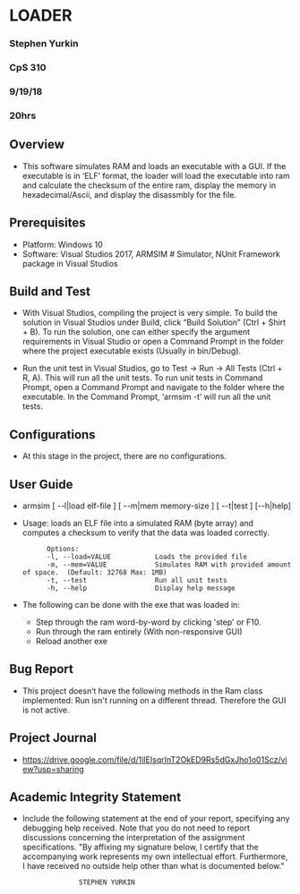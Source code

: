 # LOADER












### Stephen Yurkin
### CpS 310
### 9/19/18
### 20hrs

## Overview

* This software simulates RAM and loads an executable with a GUI. If the executable is in ‘ELF’ format, the loader will load the executable into ram and calculate the checksum of the entire ram, display the memory in hexadecimal/Ascii, and display the disassmbly for the file. 

## Prerequisites

* Platform: Windows 10
* Software: Visual Studios 2017, ARMSIM # Simulator, NUnit Framework package in Visual Studios

## Build and Test

* With Visual Studios, compiling the project is very simple. To build the solution in Visual Studios under Build, click “Build Solution” (Ctrl + Shirt + B). To run the solution, one can either specify the argument requirements in Visual Studio or open a Command Prompt in the folder where the project executable exists (Usually in bin/Debug). 

* Run the unit test in Visual Studios, go to Test -> Run -> All Tests (Ctrl + R, A). This will run all the unit tests. To run unit tests in Command Prompt, open a Command Prompt and navigate to the folder where the executable. In the Command Prompt, ‘armsim -t’ will run all the unit tests.

## Configurations

* At this stage in the project, there are no configurations.

## User Guide

* armsim [ --l|load elf-file ] [ --m|mem memory-size ] [ --t|test ] [--h|help]

* Usage: loads an ELF file into a simulated RAM (byte array) and
            computes a checksum to verify that the data was loaded correctly.

            Options:
            -l, --load=VALUE           Loads the provided file
            -m, --mem=VALUE            Simulates RAM with provided amount of space.  (Default: 32768 Max: 1MB)
            -t, --test                 Run all unit tests
            -h, --help                 Display help message

* The following can be done with the exe that was loaded in:
    * Step through the ram word-by-word by clicking 'step' or F10. 
    * Run through the ram entirely (With non-responsive GUI)
    * Reload another exe

## Bug Report

* This project doesn’t have the following methods in the Ram class implemented: Run isn't running on a different thread. Therefore the GUI is not active. 

## Project Journal

* https://drive.google.com/file/d/1iIEIsqrInT2OkED9Rs5dGxJho1o01Scz/view?usp=sharing

## Academic Integrity Statement

* Include the following statement at the end of your report, specifying any debugging help received. Note that you do not need to report discussions concerning the interpretation of the assignment specifications.
    "By affixing my signature below, I certify that the accompanying work represents my own intellectual effort. Furthermore, I have received no outside help other than what is documented below."
     			
                    STEPHEN YURKIN

